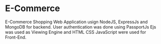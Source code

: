 # E-Commerce

E-Commerce Shopping Web Application usign NodeJS, ExpressJs and MongoDB for backend.
User authentication was done using PassportJs 
Ejs was used as Viewing Engine and HTML CSS JavaScript were used for Front-End.

